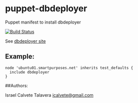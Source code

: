 # puppet-dbdeployer

Puppet manifest to install dbdeployer 

[![Build Status](https://secure.travis-ci.org/icalvete/puppet-dbdeployer.png)](http://travis-ci.org/icalvete/puppet-dbdeployer)

See [dbdeployer site](https://www.dbdeployer.com/)

## Example:

```puppet
node 'ubuntu01.smartpurposes.net' inherits test_defaults {
  include dbdeployer
}
```

##Authors:

Israel Calvete Talavera <icalvete@gmail.com>
